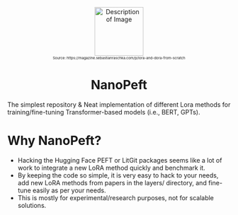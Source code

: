 
<div align="center">
<figure>
    <img width="110px" src="path_to_your_image/lora.jpg" alt="Description of Image">
    <figcaption style="font-size: 8px;">Source: https://magazine.sebastianraschka.com/p/lora-and-dora-from-scratch</figcaption>
</figure>
<h1>NanoPeft</h1>
</div>


The simplest repository & Neat implementation of different Lora methods for training/fine-tuning Transformer-based models (i.e., BERT, GPTs).


# Why NanoPeft?
- Hacking the Hugging Face PEFT or LitGit packages seems like a lot of work to integrate a new LoRA method quickly and benchmark it.
- By keeping the code so simple, it is very easy to hack to your needs, add new LoRA methods from papers in the layers/ directory, and fine-tune easily as per your needs.
- This is mostly for experimental/research purposes, not for scalable solutions.
